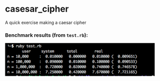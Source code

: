 # casesar_cipher

A quick exercise making a caesar cipher

### Benchmark results (from `test.rb`):

![alt-text](https://github.com/akatz000/caesar_cipher/blob/master/caesar_cipher_benchmark.png)
